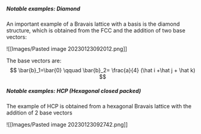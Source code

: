 
##### Notable examples: Diamond

An important example of a Bravais lattice with a basis is the diamond structure, which is obtained from the FCC and the addition of two base vectors: 

![[Images/Pasted image 20230123092012.png]]

The base vectors are: $$ \bar{b}_1=\bar{0} \qquad \bar{b}_2= \frac{a}{4} (\hat i +\hat j + \hat k) $$
##### Notable examples: HCP (Hexagonal closed packed)

The example of HCP is obtained from a hexagonal Bravais lattice with the addition of 2 base vectors

![[Images/Pasted image 20230123092742.png]]

